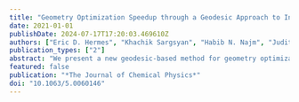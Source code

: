 ```yaml
---
title: "Geometry Optimization Speedup through a Geodesic Approach to Internal Coordinates"
date: 2021-01-01
publishDate: 2024-07-17T17:20:03.469610Z
authors: ["Eric D. Hermes", "Khachik Sargsyan", "Habib N. Najm", "Judit Zádor"]
publication_types: ["2"]
abstract: "We present a new geodesic-based method for geometry optimization in a basis set of redundant internal coordinates. Our method updates the molecular geometry by following the geodesic generated by a displacement vector on the internal coordinate manifold, which dramatically reduces the number of steps required to converge to a minimum. Our method can be implemented in any existing optimization code, requiring only implementation of derivatives of the Wilson B-matrix and the ability to numerically solve an ordinary differential equation."
featured: false
publication: "*The Journal of Chemical Physics*"
doi: "10.1063/5.0060146"
---
```


